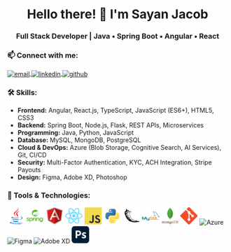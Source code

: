 <h1 align="center">Hello there! 👋 I'm Sayan Jacob</h1>
<h3 align="center">Full Stack Developer | Java • Spring Boot • Angular • React</h3>

<h3 align="left">📫 Connect with me:</h3>
<p align="left">
  <a href="mailto:sayanbinujacob@gmail.com" target="_blank">
    <img align="center" src="https://img.icons8.com/fluency/48/000000/email.png" alt="email" height="30" width="40"/>
  </a>
  <a href="https://www.linkedin.com/in/sayan-jacob-298620169/" target="_blank">
    <img align="center" src="https://img.icons8.com/color/48/linkedin.png" alt="linkedin" height="30" width="40"/>
  </a>
  <a href="https://github.com/sayanjacob" target="_blank">
    <img align="center" src="https://img.icons8.com/ios-glyphs/30/github.png" alt="github" height="30" width="40"/>
  </a>
</p>

<h3 align="left">🛠️ Skills:</h3>
<ul>
  <li><b>Frontend:</b> Angular, React.js, TypeScript, JavaScript (ES6+), HTML5, CSS3</li>
  <li><b>Backend:</b> Spring Boot, Node.js, Flask, REST APIs, Microservices</li>
  <li><b>Programming:</b> Java, Python, JavaScript</li>
  <li><b>Database:</b> MySQL, MongoDB, PostgreSQL</li>
  <li><b>Cloud & DevOps:</b> Azure (Blob Storage, Cognitive Search, AI Services), Git, CI/CD</li>
  <li><b>Security:</b> Multi-Factor Authentication, KYC, ACH Integration, Stripe Payouts</li>
  <li><b>Design:</b> Figma, Adobe XD, Photoshop</li>
</ul>

<h3 align="left">🧰 Tools & Technologies:</h3>
<p align="left">
  <img src="https://raw.githubusercontent.com/devicons/devicon/master/icons/java/java-original.svg" alt="Java" width="40" height="40"/>
  <img src="https://raw.githubusercontent.com/devicons/devicon/master/icons/spring/spring-original-wordmark.svg" alt="Spring Boot" width="40" height="40"/>
  <img src="https://raw.githubusercontent.com/devicons/devicon/master/icons/angularjs/angularjs-original.svg" alt="Angular" width="40" height="40"/>
  <img src="https://raw.githubusercontent.com/devicons/devicon/master/icons/react/react-original.svg" alt="React" width="40" height="40"/>
  <img src="https://raw.githubusercontent.com/devicons/devicon/master/icons/javascript/javascript-original.svg" alt="JavaScript" width="40" height="40"/>
  <img src="https://raw.githubusercontent.com/devicons/devicon/master/icons/python/python-original.svg" alt="Python" width="40" height="40"/>
  <img src="https://raw.githubusercontent.com/devicons/devicon/master/icons/flask/flask-original.svg" alt="Flask" width="40" height="40"/>
  <img src="https://raw.githubusercontent.com/devicons/devicon/master/icons/mysql/mysql-original-wordmark.svg" alt="MySQL" width="40" height="40"/>
  <img src="https://raw.githubusercontent.com/devicons/devicon/master/icons/mongodb/mongodb-original-wordmark.svg" alt="MongoDB" width="40" height="40"/>
  <img src="https://raw.githubusercontent.com/devicons/devicon/master/icons/git/git-original.svg" alt="Git" width="40" height="40"/>
  <img src="https://www.vectorlogo.zone/logos/azure/azure-icon.svg" alt="Azure" width="40" height="40"/>
  <img src="https://www.vectorlogo.zone/logos/figma/figma-icon.svg" alt="Figma" width="40" height="40"/>
  <img src="https://cdn.worldvectorlogo.com/logos/adobe-xd.svg" alt="Adobe XD" width="40" height="40"/>
  <img src="https://raw.githubusercontent.com/devicons/devicon/master/icons/photoshop/photoshop-plain.svg" alt="Photoshop" width="40" height="40"/>
</p>
